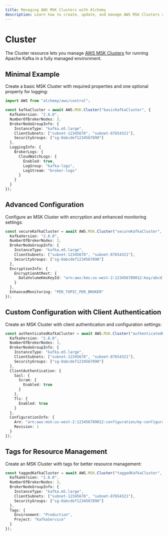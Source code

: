```yaml
---
title: Managing AWS MSK Clusters with Alchemy
description: Learn how to create, update, and manage AWS MSK Clusters using Alchemy Cloud Control.
---
```


# Cluster

The Cluster resource lets you manage [AWS MSK Clusters](https://docs.aws.amazon.com/msk/latest/userguide/) for running Apache Kafka in a fully managed environment.

## Minimal Example

Create a basic MSK Cluster with required properties and one optional property for logging:

```ts
import AWS from "alchemy/aws/control";

const kafkaCluster = await AWS.MSK.Cluster("basicKafkaCluster", {
  KafkaVersion: "2.8.0",
  NumberOfBrokerNodes: 3,
  BrokerNodeGroupInfo: {
    InstanceType: "kafka.m5.large",
    ClientSubnets: ["subnet-12345678", "subnet-87654321"],
    SecurityGroups: ["sg-0abcdef1234567890"]
  },
  LoggingInfo: {
    BrokerLogs: {
      CloudWatchLogs: {
        Enabled: true,
        LogGroup: "kafka-logs",
        LogStream: "broker-logs"
      }
    }
  }
});
```

## Advanced Configuration

Configure an MSK Cluster with encryption and enhanced monitoring settings:

```ts
const secureKafkaCluster = await AWS.MSK.Cluster("secureKafkaCluster", {
  KafkaVersion: "2.8.0",
  NumberOfBrokerNodes: 3,
  BrokerNodeGroupInfo: {
    InstanceType: "kafka.m5.large",
    ClientSubnets: ["subnet-12345678", "subnet-87654321"],
    SecurityGroups: ["sg-0abcdef1234567890"]
  },
  EncryptionInfo: {
    EncryptionAtRest: {
      DataVolumeKmsKeyId: "arn:aws:kms:us-west-2:123456789012:key/abcd1234-56ef-78gh-90ij-klmnopqrstuv"
    }
  },
  EnhancedMonitoring: "PER_TOPIC_PER_BROKER"
});
```

## Custom Configuration with Client Authentication

Create an MSK Cluster with client authentication and configuration settings:

```ts
const authenticatedKafkaCluster = await AWS.MSK.Cluster("authenticatedKafkaCluster", {
  KafkaVersion: "2.8.0",
  NumberOfBrokerNodes: 3,
  BrokerNodeGroupInfo: {
    InstanceType: "kafka.m5.large",
    ClientSubnets: ["subnet-12345678", "subnet-87654321"],
    SecurityGroups: ["sg-0abcdef1234567890"]
  },
  ClientAuthentication: {
    Sasl: {
      Scram: {
        Enabled: true
      }
    },
    Tls: {
      Enabled: true
    }
  },
  ConfigurationInfo: {
    Arn: "arn:aws:msk:us-west-2:123456789012:configuration/my-configuration",
    Revision: 1
  }
});
```

## Tags for Resource Management

Create an MSK Cluster with tags for better resource management:

```ts
const taggedKafkaCluster = await AWS.MSK.Cluster("taggedKafkaCluster", {
  KafkaVersion: "2.8.0",
  NumberOfBrokerNodes: 3,
  BrokerNodeGroupInfo: {
    InstanceType: "kafka.m5.large",
    ClientSubnets: ["subnet-12345678", "subnet-87654321"],
    SecurityGroups: ["sg-0abcdef1234567890"]
  },
  Tags: {
    Environment: "Production",
    Project: "KafkaService"
  }
});
```
